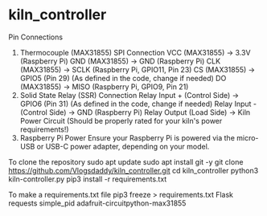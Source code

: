 # kiln_controller

Pin Connections
1. Thermocouple (MAX31855) SPI Connection
VCC (MAX31855) → 3.3V (Raspberry Pi)
GND (MAX31855) → GND (Raspberry Pi)
CLK (MAX31855) → SCLK (Raspberry Pi, GPIO11, Pin 23)
CS (MAX31855) → GPIO5 (Pin 29) (As defined in the code, change if needed)
DO (MAX31855) → MISO (Raspberry Pi, GPIO9, Pin 21)
2. Solid State Relay (SSR) Connection
Relay Input + (Control Side) → GPIO6 (Pin 31) (As defined in the code, change if needed)
Relay Input - (Control Side) → GND (Raspberry Pi)
Relay Output (Load Side) → Kiln Power Circuit (Should be properly rated for your kiln's power requirements!)
3. Raspberry Pi Power
Ensure your Raspberry Pi is powered via the micro-USB or USB-C power adapter, depending on your model.



To clone the repository
sudo apt update
sudo apt install git -y
git clone https://github.com/Vlogsdaddy/kiln_controller.git
cd kiln_controller
python3 kiln-controller.py
pip3 install -r requirements.txt


To make a requirements.txt file
pip3 freeze > requirements.txt
Flask
requests
simple_pid
adafruit-circuitpython-max31855
